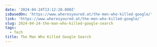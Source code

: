 ```yaml
---
date: '2024-04-24T13:12:28.000Z'
isBasedOn: 'https://www.wheresyoured.at/the-men-who-killed-google/'
link: 'https://www.wheresyoured.at/the-men-who-killed-google/'
slug: 2024-04-24-the-man-who-killed-google-search
tags:
  - Tech
title: The Man Who Killed Google Search
---
```


